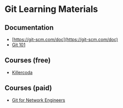 # Git Learning Materials

## Documentation
* [https://git-scm.com/doc](https://git-scm.com/doc)
* [Git 101](https://infrastructureascode.ch/git101.html)

## Courses (free)
* [Killercoda](https://killercoda.com/pawelpiwosz/course/gitFundamentals)

## Courses (paid)
* [Git for Network Engineers](https://pynet.twb-tech.com/class-gne.html)
